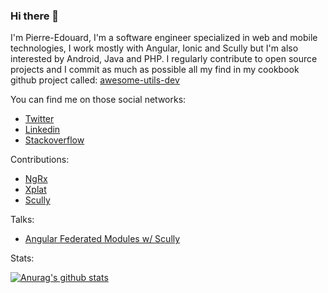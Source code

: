 ### Hi there 👋

I'm Pierre-Edouard, I'm a software engineer specialized in web and mobile technologies, I work mostly with Angular, Ionic and Scully but I'm also interested by Android, Java and PHP. I regularly contribute to open source projects and I commit as much as possible all my find in my cookbook github project called: [awesome-utils-dev](https://github.com/pegaltier/awesome-utils-dev)

You can find me on those social networks:

- [Twitter](https://twitter.com/pegaltier)
- [Linkedin](https://www.linkedin.com/in/pierre-edouard-galtier-26417058/)
- [Stackoverflow](https://stackoverflow.com/users/2835268/pegaltier)

Contributions:

- [NgRx](https://github.com/ngrx)
- [Xplat](https://github.com/nstudio/xplat)
- [Scully](https://github.com/scullyio/scully)

Talks:

- [Angular Federated Modules w/ Scully](https://www.youtube.com/watch?v=e9zS2VZiTPE)

Stats:

[![Anurag's github stats](https://github-readme-stats.vercel.app/api?username=pegaltier)](https://github.com/anuraghazra/github-readme-stats)

<!--
**pegaltier/pegaltier** is a ✨ _special_ ✨ repository because its `README.md` (this file) appears on your GitHub profile.

Here are some ideas to get you started:

- 🔭 I’m currently working on ...
- 🌱 I’m currently learning ...
- 👯 I’m looking to collaborate on ...
- 🤔 I’m looking for help with ...
- 💬 Ask me about ...
- 📫 How to reach me: ...
- 😄 Pronouns: ...
- ⚡ Fun fact: ...
-->
